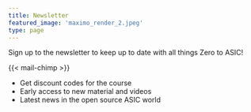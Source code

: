 ```yaml
---
title: Newsletter
featured_image: 'maximo_render_2.jpeg'
type: page
---
```


Sign up to the newsletter to keep up to date with all things Zero to ASIC!

{{< mail-chimp >}}

* Get discount codes for the course
* Early access to new material and videos
* Latest news in the open source ASIC world
